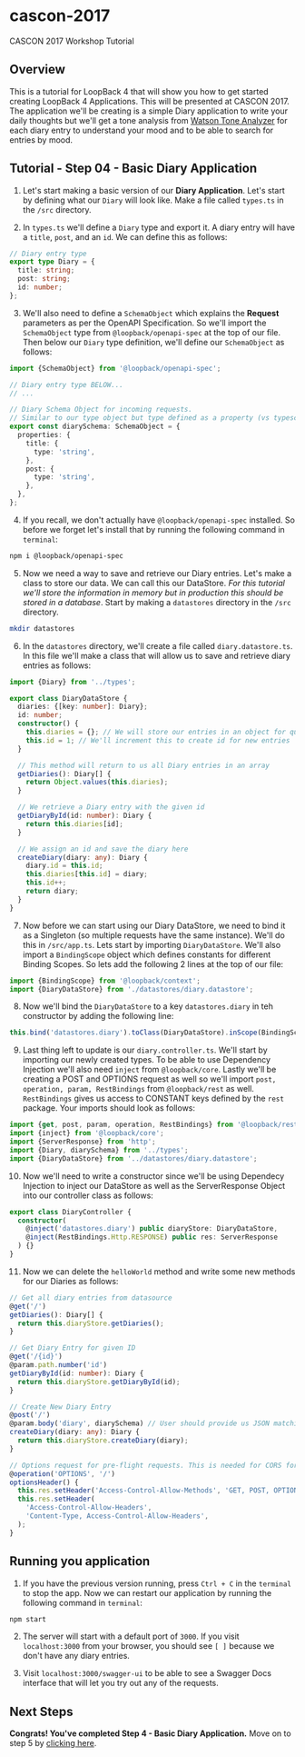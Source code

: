 # cascon-2017
CASCON 2017 Workshop Tutorial

## Overview
This is a tutorial for LoopBack 4 that will show you how to get started creating LoopBack 4 Applications. This will be presented at CASCON 2017. The application we'll be creating is a simple Diary application to write your daily thoughts but we'll get a tone analysis from [Watson Tone Analyzer](https://www.ibm.com/watson/services/tone-analyzer/) for each diary entry to understand your mood and to be able to search for entries by mood.

## Tutorial - Step 04 - Basic Diary Application
1. Let's start making a basic version of our __Diary Application__. Let's start by defining what our `Diary` will look like. Make a file called `types.ts` in the `/src` directory. 

2. In `types.ts` we'll define a `Diary` type and export it. A diary entry will have a `title`, `post`, and an `id`. We can define this as follows:

```ts
// Diary entry type
export type Diary = {
  title: string;
  post: string;
  id: number;
};
```

3. We'll also need to define a `SchemaObject` which explains the __Request__ parameters as per the OpenAPI Specification. So we'll import the `SchemaObject` type from `@loopback/openapi-spec` at the top of our file. Then below our `Diary` type definition, we'll define our `SchemaObject` as follows:

```ts
import {SchemaObject} from '@loopback/openapi-spec';

// Diary entry type BELOW... 
// ... 

// Diary Schema Object for incoming requests.
// Similar to our type object but type defined as a property (vs typescript type)
export const diarySchema: SchemaObject = {
  properties: {
    title: {
      type: 'string',
    },
    post: {
      type: 'string',
    },
  },
};
```

4. If you recall, we don't actually have `@loopback/openapi-spec` installed. So before we forget let's install that by running the following command in `terminal`:

```sh
npm i @loopback/openapi-spec
```

5. Now we need a way to save and retrieve our Diary entries. Let's make a class to store our data. We can call this our DataStore. *For this tutorial we'll store the information in memory but in production this should be stored in a database*. Start by making a `datastores` directory in the `/src` directory.

```sh
mkdir datastores
```

6. In the `datastores` directory, we'll create a file called `diary.datastore.ts`. In this file we'll make a class that will allow us to save and retrieve diary entries as follows:

```ts
import {Diary} from '../types';

export class DiaryDataStore {
  diaries: {[key: number]: Diary};
  id: number;
  constructor() {
    this.diaries = {}; // We will store our entries in an object for quick operations
    this.id = 1; // We'll increment this to create id for new entries
  }

  // This method will return to us all Diary entries in an array
  getDiaries(): Diary[] {
    return Object.values(this.diaries);
  }

  // We retrieve a Diary entry with the given id
  getDiaryById(id: number): Diary {
    return this.diaries[id];
  }

  // We assign an id and save the diary here
  createDiary(diary: any): Diary {
    diary.id = this.id;
    this.diaries[this.id] = diary;
    this.id++;
    return diary;
  }
}
```

7. Now before we can start using our Diary DataStore, we need to bind it as a Singleton (so multiple requests have the same instance). We'll do this in `/src/app.ts`. Lets start by importing `DiaryDataStore`. We'll also import a `BindingScope` object which defines constants for different Binding Scopes. So lets add the following 2 lines at the top of our file:

```ts
import {BindingScope} from '@loopback/context';
import {DiaryDataStore} from './datastores/diary.datastore';
```

8. Now we'll bind the `DiaryDataStore` to a key `datastores.diary` in teh constructor by adding the following line:

```ts
this.bind('datastores.diary').toClass(DiaryDataStore).inScope(BindingScope.SINGLETON);
```

9. Last thing left to update is our `diary.controller.ts`. We'll start by importing our newly created types. To be able to use Dependency Injection we'll also need `inject` from `@loopback/core`. Lastly we'll be creating a POST and OPTIONS request as well so we'll import `post, operation, param, RestBindings` from `@loopback/rest` as well. `RestBindings` gives us access to CONSTANT keys defined by the `rest` package. Your imports should look as follows:

```ts
import {get, post, param, operation, RestBindings} from '@loopback/rest';
import {inject} from '@loopback/core';
import {ServerResponse} from 'http';
import {Diary, diarySchema} from '../types';
import {DiaryDataStore} from '../datastores/diary.datastore';
```

10. Now we'll need to write a constructor since we'll be using Dependecy Injection to inject our DataStore as well as the ServerResponse Object into our controller class as follows:

```ts
export class DiaryController {
  constructor(
    @inject('datastores.diary') public diaryStore: DiaryDataStore,
    @inject(RestBindings.Http.RESPONSE) public res: ServerResponse
  ) {}
}
```

11. Now we can delete the `helloWorld` method and write some new methods for our Diaries as follows:

```ts
// Get all diary entries from datasource
@get('/')
getDiaries(): Diary[] {
  return this.diaryStore.getDiaries();
}

// Get Diary Entry for given ID
@get('/{id}')
@param.path.number('id')
getDiaryById(id: number): Diary {
  return this.diaryStore.getDiaryById(id);
}

// Create New Diary Entry
@post('/')
@param.body('diary', diarySchema) // User should provide us JSON matching this schema we defined earlier
createDiary(diary: any): Diary {
  return this.diaryStore.createDiary(diary);
}

// Options request for pre-flight requests. This is needed for CORS for when we test our API's.
@operation('OPTIONS', '/')
optionsHeader() {
  this.res.setHeader('Access-Control-Allow-Methods', 'GET, POST, OPTIONS');
  this.res.setHeader(
    'Access-Control-Allow-Headers',
    'Content-Type, Access-Control-Allow-Headers',
  );
}
```

## Running you application
1. If you have the previous version running, press `Ctrl + C` in the `terminal` to stop the app. Now we can restart our application by running the following command in `terminal`:

```sh
npm start
```

2. The server will start with a default port of `3000`. If you visit `localhost:3000` from your browser, you should see `[ ]` because we don't have any diary entries.

3. Visit `localhost:3000/swagger-ui` to be able to see a Swagger Docs interface that will let you try out any of the requests.

## Next Steps
__Congrats! You've completed Step 4 - Basic Diary Application.__ Move on to step 5 by [clicking here](https://github.com/virkt25/cascon-2017/tree/step-05).

